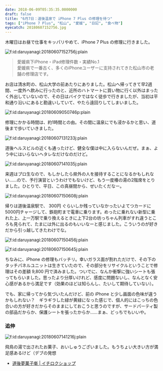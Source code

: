 ```yaml
---
date: 2018-06-09T05:35:35.0000000
draft: false
title: "6月7日：道後温泉で iPhone 7 Plus の修理を待つ"
tags: ["iPhone 7 Plus", "松山", "愛媛", "日記", "食べ物"]
eyecatch: 20180607152756.jpg
---
```

<p>木曜日はお昼で仕事をキッパリやめて、iPhone 7 Plus の修理に行きました。</p><p><span itemscope itemtype="http://schema.org/Photograph"><img src="20180607152756.jpg" alt="f:id:daruyanagi:20180607152756j:plain" title="f:id:daruyanagi:20180607152756j:plain" class="hatena-fotolife" itemprop="image"></span><br />
</p>

<blockquote>
<p>愛媛県下iPhone・iPad修理件数・実績No.1<br />
愛媛県で一番古く、多くのiPhoneユーザーに支持されてきた松山市の老舗の修理店です。</p>

</blockquote>
<p>お店は清水町の、松山大学の前あたりにありました。松山へ帰ってきて早2週間、一度外へ飲みに行ったのと、近所のハトマートに買い物に行く以外はまったく外出していないので、その日はバイクではなく徒歩で行きましたが、当初は平和通り沿いにあると勘違いしていて、やたら遠回りしてしまいました。</p><p><span itemscope itemtype="http://schema.org/Photograph"><img src="20180609050746.png" alt="f:id:daruyanagi:20180609050746p:plain" title="f:id:daruyanagi:20180609050746p:plain" class="hatena-fotolife" itemprop="image"></span></p><p>修理にかかる時間は、約1時間との由。その間に温泉にでも浸かるかと思い、道後まで歩いていきました。</p><p><span itemscope itemtype="http://schema.org/Photograph"><img src="20180607131233.jpg" alt="f:id:daruyanagi:20180607131233j:plain" title="f:id:daruyanagi:20180607131233j:plain" class="hatena-fotolife" itemprop="image"></span></p><p>道後ヘルスビルの近くも通ったけど、健全な僕は中に入らないんだぜ。まぁ、よう中にはいらないヘタレなだけなのだけど。</p><p><span itemscope itemtype="http://schema.org/Photograph"><img src="20180607141035.jpg" alt="f:id:daruyanagi:20180607141035j:plain" title="f:id:daruyanagi:20180607141035j:plain" class="hatena-fotolife" itemprop="image"></span></p><p>来週はプロ生なので、もしかしたら県外の人を接待することになるかもしれない……ので、予行演習というわけでもないけど、もう一度椿の湯の2階席をとりました。ひとりで、平日、この真昼間から、ぜいたくだなー。</p><p><span itemscope itemtype="http://schema.org/Photograph"><img src="20180607150608.jpg" alt="f:id:daruyanagi:20180607150608j:plain" title="f:id:daruyanagi:20180607150608j:plain" class="hatena-fotolife" itemprop="image"></span></p><p>帰りは道後温泉駅で、 300円 ぐらいしか残っていなかったいよてつカードに5000円チャージして、鉄砲町まで電車に乗ります。めったに乗れない新型に乗れた上、上一万駅で乗り換えるときに上下2台の坊っちゃん列車がすれ違うところも見られて、たまには外に出るのもいいなーと感じました。こういうのが好きだから引っ越してきたわけでな。</p><p><span itemscope itemtype="http://schema.org/Photograph"><img src="20180607150456.jpg" alt="f:id:daruyanagi:20180607150456j:plain" title="f:id:daruyanagi:20180607150456j:plain" class="hatena-fotolife" itemprop="image"></span></p><p><span itemscope itemtype="http://schema.org/Photograph"><img src="20180607150645.jpg" alt="f:id:daruyanagi:20180607150645j:plain" title="f:id:daruyanagi:20180607150645j:plain" class="hatena-fotolife" itemprop="image"></span></p><p>ちなみに、iPhone の修理もバッチリ。幸いガラス面が割れただけで、その下のタッチパネルユニットは生きていたので、その部分をリサイクルということで修理はその差額 9,800 円で済みました。ついでに、なんか衝撃に強いシートも張ってもらいました。思ったより分厚いけれど、感度に問題ないし、なんとなく安心感があるから満足です（効果のほどは知らんし、たいして期待していない）。</p><p>でも、家に帰ってから気づいたんだけど、前の iPhone と少し画面の色味が違うかもしれない？　ギラギラした緑が黄緑になった感じで、個人的にはこっちの色合いの方が好きだからそのままにしておこうと思うのですが、サードパーティ製の部品だからか、保護シートを張ったからか……まぁ、どっちでもいいや。</p>

<div class="section">
<h3>追伸</h3>
<p><span itemscope itemtype="http://schema.org/Photograph"><img src="20180607141216.jpg" alt="f:id:daruyanagi:20180607141216j:plain" title="f:id:daruyanagi:20180607141216j:plain" class="hatena-fotolife" itemprop="image"></span></p><p>飛鳥の湯で出されたお菓子、おいしゅうございました。もうちょい大きい方が満足感あるけど（デブの発想</p>

<ul>
<li><a href="http://www2.enekoshop.jp/shop/ichiroku/item_list?category_id=540364&sort=2&num=10">&#x9053;&#x5F8C;&#x5922;&#x83D3;&#x5B50;&#x567A; | &#x30A4;&#x30C1;&#x30ED;&#x30AF;&#x30B7;&#x30E7;&#x30C3;&#x30D7;</a></li>
</ul>
</div>
